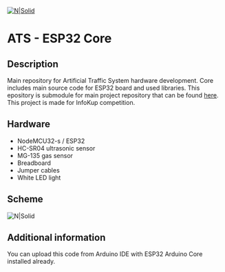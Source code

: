 [![N|Solid](https://ats-infokup.azurewebsites.net/static/media/footer-logo.ef0b50fe.svg)](https://ats-infokup.azurewebsites.net/)
# ATS - ESP32 Core

## Description
Main repository for Artificial Traffic System hardware development. Core includes main source code for ESP32 board and used libraries. This epository is submodule for main project repository that can be found [here](https://github.com/dbaric/lite). This project is made for InfoKup competition.

## Hardware
 - NodeMCU32-s / ESP32
 - HC-SR04 ultrasonic sensor
 - MG-135 gas sensor
 - Breadboard
 - Jumper cables
 - White LED light

## Scheme
![N|Solid](https://github.com/IvanPLoza/ATS.ESP32/blob/master/scheme.png)
## Additional information
You can upload this code from Arduino IDE with ESP32 Arduino Core installed already.